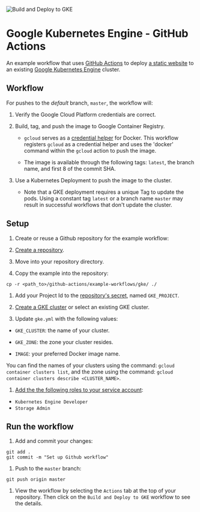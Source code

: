 <!-- Copyright 2019 Google LLC
 
Licensed under the Apache License, Version 2.0 (the "License");
you may not use this file except in compliance with the License.
You may obtain a copy of the License at

http://www.apache.org/licenses/LICENSE-2.0

Unless required by applicable law or agreed to in writing, software
distributed under the License is distributed on an "AS IS" BASIS,
WITHOUT WARRANTIES OR CONDITIONS OF ANY KIND, either express or implied.
See the License for the specific language governing permissions and
limitations under the License. -->

![Build and Deploy to GKE](https://github.com/cn-dino/gke-actions/workflows/Build%20and%20Deploy%20to%20GKE/badge.svg?branch=master)

# Google Kubernetes Engine - GitHub Actions

An example workflow that uses [GitHub Actions](https://help.github.com/en/categories/automating-your-workflow-with-github-actions) to deploy [a static website](site/) to an existing [Google Kubernetes Engine](https://cloud.google.com/kubernetes-engine/) cluster.

## Workflow

For pushes to the _default_ branch, `master`, the workflow will:

1. Verify the Google Cloud Platform credentials are correct.

1. Build, tag, and push the image to Google Container Registry.

    * `gcloud` serves as a [credential helper](https://cloud.google.com/container-registry/docs/pushing-and-pulling) for Docker. This workflow registers `gcloud` as a
    credential helper and uses the 'docker' command within the `gcloud` action
    to push the image.

    * The image is available through the following tags: `latest`, the branch
    name, and first 8 of the commit SHA.

1. Use a Kubernetes Deployment to push the image to the cluster.

    * Note that a GKE deployment requires a unique Tag to update the pods. Using
    a constant tag `latest` or a branch name `master` may result in successful
    workflows that don't update the cluster.

## Setup

1. Create or reuse a Github repository for the example workflow:

  1. [Create a repository](https://help.github.com/en/github/creating-cloning-and-archiving-repositories/creating-a-new-repository).

  1. Move into your repository directory.

  1. Copy the example into the repository:
  ```
  cp -r <path_to>/github-actions/example-workflows/gke/ ./
  ```

1. Add your Project Id to the [repository's secret][secrets], named `GKE_PROJECT`.

1. [Create a GKE cluster][cluster] or select an existing GKE cluster.

1. Update `gke.yml` with the following values:

  * `GKE_CLUSTER`: the name of your cluster.

  * `GKE_ZONE`: the zone your cluster resides.

  * `IMAGE`: your preferred Docker image name.

  You can find the names of your clusters using the command: `gcloud container clusters list`,
and the zone using the command: `gcloud container clusters describe <CLUSTER_NAME>`.

1. [Add the the following roles to your service account][roles]:

  * `Kubernetes Engine Developer`
  * `Storage Admin`

## Run the workflow

1. Add and commit your changes:
```
git add .
git commit -m "Set up Github workflow"
```

1. Push to the `master` branch:
```
git push origin master
```

1. View the workflow by selecting the `Actions` tab at the top of your repository.
Then click on the `Build and Deploy to GKE` workflow to see the details.

[secrets]: https://help.github.com/en/actions/automating-your-workflow-with-github-actions/creating-and-using-encrypted-secrets
[cluster]: https://cloud.google.com/kubernetes-engine/docs/quickstart#create_cluster
[roles]: https://cloud.google.com/iam/docs/granting-roles-to-service-accounts#granting_access_to_a_service_account_for_a_resource
